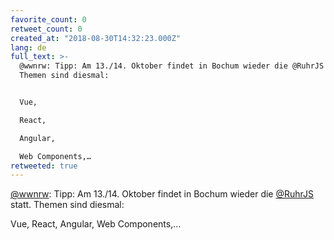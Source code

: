 ```yaml
---
favorite_count: 0
retweet_count: 0
created_at: "2018-08-30T14:32:23.000Z"
lang: de
full_text: >-
  @wwnrw: Tipp: Am 13./14. Oktober findet in Bochum wieder die @RuhrJS statt.
  Themen sind diesmal: 


  Vue,

  React,

  Angular,

  Web Components,…
retweeted: true
---
```


[@wwnrw](https://twitter.com/wwnrw): Tipp: Am 13./14. Oktober findet in Bochum
wieder die [@RuhrJS](https://twitter.com/RuhrJS) statt. Themen sind diesmal:

Vue, React, Angular, Web Components,…
